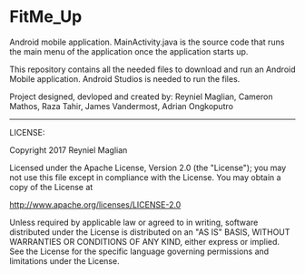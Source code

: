 # FitMe_Up
Android mobile application.
MainActivity.java is the source code that runs the main menu of the application once the application starts up.

This repository contains all the needed files to download and run an Android Mobile application.
Android Studios is needed to run the files. 

Project designed, devloped and created by: 
Reyniel Maglian,
Cameron Mathos,
Raza Tahir,
James Vandermost,
Adrian Ongkoputro


----------------------------------------------------------------------------------------------------------------------------------------------
LICENSE:

Copyright 2017 Reyniel Maglian

Licensed under the Apache License, Version 2.0 (the "License");
you may not use this file except in compliance with the License.
You may obtain a copy of the License at

   http://www.apache.org/licenses/LICENSE-2.0

Unless required by applicable law or agreed to in writing, software
distributed under the License is distributed on an "AS IS" BASIS,
WITHOUT WARRANTIES OR CONDITIONS OF ANY KIND, either express or implied.
See the License for the specific language governing permissions and
limitations under the License.
